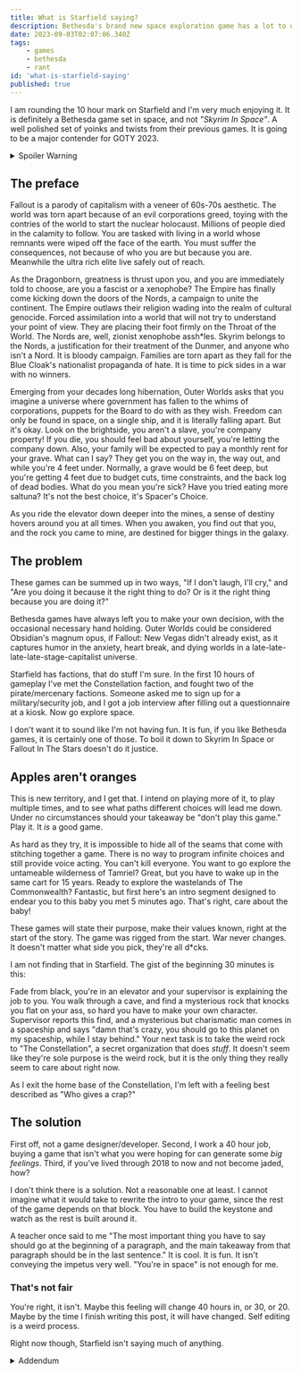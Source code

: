 ```yaml
---
title: What is Starfield saying?
description: Bethesda's brand new space exploration game has a lot to do, but not much to say.
date: 2023-09-03T02:07:06.340Z
tags:
    - games
    - bethesda
    - rant
id: 'what-is-starfield-saying'
published: true
---
```


I am rounding the 10 hour mark on Starfield and I'm very much enjoying it. It is definitely a Bethesda game set in space, and not *"Skyrim In Space"*. A well polished set of yoinks and twists from their previous games. It is going to be a major contender for GOTY 2023.

<details>
    <summary>Spoiler Warning</summary>
    <p>I'm not going to be spoiling any of the major beats of the game that I've hit so far. To keep it as vague as possible, if you haven't met Coe yet, then you might be spoiled. Also going to talk a bit about Fallout, Skyrim, and Outer Worlds. I won't be diving into any story spoilers for these specific games, but if you're a nerd like me, there may be some lore drops you want to avoid.</p>
</details>

## The preface

Fallout is a parody of capitalism with a veneer of 60s-70s aesthetic. The world was torn apart because of an evil corporations greed, toying with the contries of the world to start the nuclear holocaust. Millions of people died in the calamity to follow. You are tasked with living in a world whose remnants were wiped off the face of the earth. You must suffer the consequences, not because of who you are but because you are. Meanwhile the ultra rich elite live safely out of reach.

As the Dragonborn, greatness is thrust upon you, and you are immediately told to choose, are you a fascist or a xenophobe? The Empire has finally come kicking down the doors of the Nords, a campaign to unite the continent. The Empire outlaws their religion wading into the realm of cultural genocide. Forced assimilation into a world that will not try to understand your point of view. They are placing their foot firmly on the Throat of the World. The Nords are, well, zionist xenophobe assh*les. Skyrim belongs to the Nords, a justification for their treatment of the Dunmer, and anyone who isn't a Nord. It is bloody campaign. Families are torn apart as they fall for the Blue Cloak's nationalist propaganda of hate. It is time to pick sides in a war with no winners.

Emerging from your decades long hibernation, Outer Worlds asks that you imagine a universe where government has fallen to the whims of corporations, puppets for the Board to do with as they wish. Freedom can only be found in space, on a single ship, and it is literally falling apart. But it's okay. Look on the brightside, you aren't a slave, you're company property! If you die, you should feel bad about yourself, you're letting the company down. Also, your family will be expected to pay a monthly rent for your grave. What can I say? They get you on the way in, the way out, and while you're 4 feet under. Normally, a grave would be 6 feet deep, but you're getting 4 feet due to budget cuts, time constraints, and the back log of dead bodies. What do you mean you're sick? Have you tried eating more saltuna? It's not the best choice, it's Spacer's Choice.

As you ride the elevator down deeper into the mines, a sense of destiny hovers around you at all times. When you awaken, you find out that you, and the rock you came to mine, are destined for bigger things in the galaxy. 

## The problem

These games can be summed up in two ways, "If I don't laugh, I'll cry," and "Are you doing it because it the right thing to do? Or is it the right thing because you are doing it?" 

Bethesda games have always left you to make your own decision, with the occasional necessary hand holding. Outer Worlds could be considered Obsidian's magnum opus, if Fallout: New Vegas didn't already exist, as it captures humor in the anxiety, heart break, and dying worlds in a late-late-late-late-stage-capitalist universe. 

Starfield has factions, that do stuff I'm sure. In the first 10 hours of gameplay I've met the Constellation faction, and fought two of the pirate/mercenary factions. Someone asked me to sign up for a military/security job, and I got a job interview after filling out a questionnaire at a kiosk. Now go explore space.

I don't want it to sound like I'm not having fun. It is fun, if you like Bethesda games, it is certainly one of those. To boil it down to Skyrim In Space or Fallout In The Stars doesn't do it justice.

## Apples aren't oranges

This is new territory, and I get that. I intend on playing more of it, to play multiple times, and to see what paths different choices will lead me down. Under no circumstances should your takeaway be "don't play this game." Play it. It *is* a good game. 

As hard as they try, it is impossible to hide all of the seams that come with stitching together a game. There is no way to program infinite choices and still provide voice acting. You can't kill everyone. You want to go explore the untameable wilderness of Tamriel? Great, but you have to wake up in the same cart for 15 years. Ready to explore the wastelands of The Commonwealth? Fantastic, but first here's an intro segment designed to endear you to this baby you met 5 minutes ago. That's right, care about the baby!

These games will state their purpose, make their values known, right at the start of the story. The game was rigged from the start. War never changes. It doesn't matter what side you pick, they're all d*cks. 

I am not finding that in Starfield. The gist of the beginning 30 minutes is this:

Fade from black, you're in an elevator and your supervisor is explaining the job to you. You walk through a cave, and find a mysterious rock that knocks you flat on your ass, so hard you have to make your own character. Supervisor reports this find, and a mysterious but charismatic man comes in a spaceship and says "damn that's crazy, you should go to this planet on my spaceship, while I stay behind." Your next task is to take the weird rock to "The Constellation", a secret organization that does *stuff*. It doesn't seem like they're sole purpose is the weird rock, but it is the only thing they really seem to care about right now.

As I exit the home base of the Constellation, I'm left with a feeling best described as "Who gives a crap?"

## The solution

First off, not a game designer/developer. Second, I work a 40 hour job, buying a game that isn't what you were hoping for can generate some *big feelings*. Third, if you've lived through 2018 to now and not become jaded, how?

I don't think there is a solution. Not a reasonable one at least. I cannot imagine what it would take to rewrite the intro to your game, since the rest of the game depends on that block. You have to build the keystone and watch as the rest is built around it.

A teacher once said to me "The most important thing you have to say should go at the beginning of a paragraph, and the main takeaway from that paragraph should be in the last sentence." It is cool. It is fun. It isn't conveying the impetus very well. "You're in space" is not enough for me.

### That's not fair

You're right, it isn't. Maybe this feeling will change 40 hours in, or 30, or 20. Maybe by the time I finish writing this post, it will have changed. Self editing is a weird process. 

Right now though, Starfield isn't saying much of anything.

<details>
    <summary>Addendum</summary>
    <p>I am now clocking in about 30 hours of game play now. My opinion hasn't changed much. The game is fun, it is a Bethesda game. But all in all, it didn't feel like the game had started until about 20 hours in.<p>
    <p>I've since made new characters, and going through the start again it isn't taking as long to pick up. I can't shake the "who gives a crap" feeling when I first started.</p>
</details>